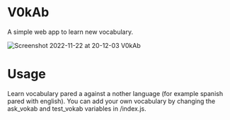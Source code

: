 # V0kAb
A simple web app to learn new vocabulary.

![Screenshot 2022-11-22 at 20-12-03 V0kAb](https://user-images.githubusercontent.com/24934998/203401724-2ac6a508-5d35-469d-8715-0bc7304fb30c.png)
# Usage
Learn vocabulary pared a against a nother language (for example spanish pared with english).
You can add your own vocabulary by changing the ask_vokab and test_vokab variables in /index.js.
